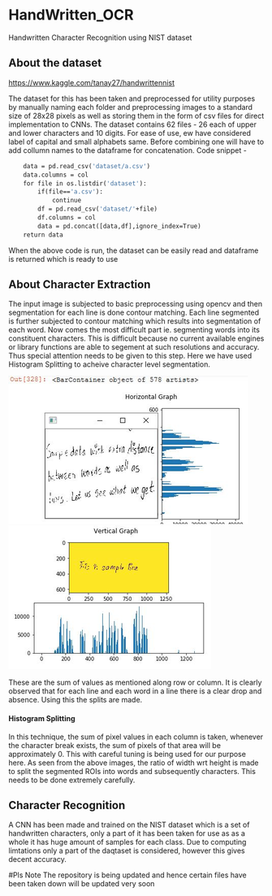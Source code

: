 # HandWritten_OCR
Handwritten Character Recognition using NIST dataset

## About the dataset
https://www.kaggle.com/tanay27/handwrittennist

The dataset for this has been taken and preprocessed for utility purposes by manually naming each folder and preprocessing images to a standard size of 28x28 pixels as well as storing them in the form of csv files for direct implementation to CNNs.
The dataset contains 62 files - 26 each of upper and lower characters and 10 digits. For ease of use, ew have considered label of capital and small alphabets same.
Before combining one will have to add collumn names to the dataframe for concatenation.
Code snippet  - 
``` def initialise():
    data = pd.read_csv('dataset/a.csv')
    data.columns = col
    for file in os.listdir('dataset'):
        if(file=='a.csv'):
            continue
        df = pd.read_csv('dataset/'+file)
        df.columns = col
        data = pd.concat([data,df],ignore_index=True)
    return data 
 ```   
When the above code is run, the dataset can be easily read and dataframe is returned which is ready to use

## About Character Extraction
The input image is subjected to basic preprocessing using opencv and then segmentation for each line is done contour matching.
Each line segmented is further subjected to contour matching which results into segmentation of each word. 
Now comes the most difficult part ie. segmenting words into its constituent characters. 
This is difficult because no current available engines or library functions are able to segement at such resolutions and accuracy.
Thus special attention needs to be given to this step.
Here we have used Histogram Splitting to acheive character level segmentation.

![alt text](https://github.com/Tanay-27/HandWritten_OCR/blob/main/h.JPG)
![alt text](https://github.com/Tanay-27/HandWritten_OCR/blob/main/v.JPG)

These are the sum of values as mentioned along row or column. It is clearly observed that for each line and each word in a line there is a clear drop and absence. 
Using this the splits are made. 
#### Histogram Splitting
In this technique, the sum of pixel values in each column is taken, whenever the character break exists, the sum of pixels of that area will be approximately 0.
This with careful tuning is being used for our purpose here.
As seen from the above images, the ratio of width wrt height is made to split the segmented ROIs into words and subsequently characters. This needs to be done extremely carefully.

## Character Recognition
A CNN has been made and trained on the NIST dataset which is a set of handwritten characters, only a part of it has been taken for use as as a whole it has huge amount of samples for each class. Due to computing limtations only a part of the daqtaset is considered, however this gives decent accuracy.



#Pls Note 
The repository is being updated and hence certain files have been taken down will be updated very soon
